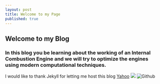 ```yaml
---
layout: post
title: Welcome to my Page
published: true
---
```

## Welcome to my Blog

### In this blog you be learning about the working of an Internal Combustion Engine and we will try to optimize the engines using modern computational techniques. 

I would like to thank Jekyll for letting me host this blog
[Yahoo](https://in.search.yahoo.com/?fr2=inr)
![]({{site.baseurl}}/_posts/TokyoNight.jpg)
![Github]({{site.baseurl}}/https://avatars.githubusercontent.com/u/117347592?v=4)
